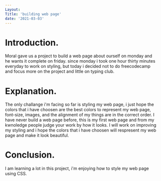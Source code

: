 ```yaml
---
Layout:
Title: 'building web page'
date: '2021-03-03'
---
```


# Introduction.

Moral gave us a project to build a web page about ourself on monday and he wants it complete on friday. since monday i took one hour thirty minutes everyday to work on styling, but today i decided not to do freecodecamp and focus more on the project and little on typing club.  

# Explanation.

The only challange i'm facing so far is styling my web page, i just hope the colors that i have choosen are the best colors to represent my web page, font-size, images, and the alignment of my things are in the correct order. I have never build a web page before, this is my first web page and from my kwnoledge people judge your work by how it looks. I will work on improving my styling and i hope the colors that i have choosen will respresent my web page and make it look beautiful.

# Conclusion.

I am learning a lot in this project, i'm enjoying how to style my web page using CSS.   